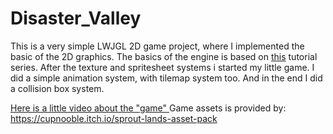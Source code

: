 # Disaster_Valley
This is a very simple LWJGL 2D game project, where I implemented the basic of the 2D graphics. The basics of the engine is based on <a href = "https://www.youtube.com/watch?v=VyKE7vz65rY&list=PLtrSb4XxIVbp8AKuEAlwNXDxr99e3woGE">this</a> tutorial series. After the texture and spritesheet systems i started my little game. I did a simple animation system, with tilemap system too. And in the end I did a collision box system.


<a href = "https://twitter.com/marton_ban/status/1671891792416104448">Here is a little video about the "game" </a>
Game assets is provided by: https://cupnooble.itch.io/sprout-lands-asset-pack
